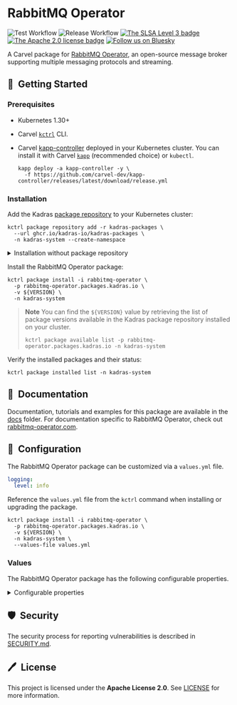 # RabbitMQ Operator

![Test Workflow](https://github.com/kadras-io/package-for-rabbitmq-operator/actions/workflows/test.yml/badge.svg)
![Release Workflow](https://github.com/kadras-io/package-for-rabbitmq-operator/actions/workflows/release.yml/badge.svg)
[![The SLSA Level 3 badge](https://slsa.dev/images/gh-badge-level3.svg)](https://slsa.dev/spec/v1.0/levels)
[![The Apache 2.0 license badge](https://img.shields.io/badge/License-Apache_2.0-blue.svg)](https://opensource.org/licenses/Apache-2.0)
[![Follow us on Bluesky](https://img.shields.io/static/v1?label=Bluesky&message=Follow&color=1DA1F2)](https://bsky.app/profile/kadras.bsky.social)

A Carvel package for [RabbitMQ Operator](https://www.rabbitmq-operator.com/docs/kubernetes/operator/operator-overview), an open-source message broker supporting multiple messaging protocols and streaming.

## 🚀&nbsp; Getting Started

### Prerequisites

* Kubernetes 1.30+
* Carvel [`kctrl`](https://carvel.dev/kapp-controller/docs/latest/install/#installing-kapp-controller-cli-kctrl) CLI.
* Carvel [kapp-controller](https://carvel.dev/kapp-controller) deployed in your Kubernetes cluster. You can install it with Carvel [`kapp`](https://carvel.dev/kapp/docs/latest/install) (recommended choice) or `kubectl`.

  ```shell
  kapp deploy -a kapp-controller -y \
    -f https://github.com/carvel-dev/kapp-controller/releases/latest/download/release.yml
  ```

### Installation

Add the Kadras [package repository](https://github.com/kadras-io/kadras-packages) to your Kubernetes cluster:

  ```shell
  kctrl package repository add -r kadras-packages \
    --url ghcr.io/kadras-io/kadras-packages \
    -n kadras-system --create-namespace
  ```

<details><summary>Installation without package repository</summary>
The recommended way of installing the RabbitMQ Operator package is via the Kadras <a href="https://github.com/kadras-io/kadras-packages">package repository</a>. If you prefer not using the repository, you can add the package definition directly using <a href="https://carvel.dev/kapp/docs/latest/install"><code>kapp</code></a> or <code>kubectl</code>.

  ```shell
  kubectl create namespace kadras-system
  kapp deploy -a rabbitmq-operator-package -n kadras-system -y \
    -f https://github.com/kadras-io/package-for-rabbitmq-operator/releases/latest/download/metadata.yml \
    -f https://github.com/kadras-io/package-for-rabbitmq-operator/releases/latest/download/package.yml
  ```
</details>

Install the RabbitMQ Operator package:

  ```shell
  kctrl package install -i rabbitmq-operator \
    -p rabbitmq-operator.packages.kadras.io \
    -v ${VERSION} \
    -n kadras-system
  ```

> **Note**
> You can find the `${VERSION}` value by retrieving the list of package versions available in the Kadras package repository installed on your cluster.
> 
>   ```shell
>   kctrl package available list -p rabbitmq-operator.packages.kadras.io -n kadras-system
>   ```

Verify the installed packages and their status:

  ```shell
  kctrl package installed list -n kadras-system
  ```

## 📙&nbsp; Documentation

Documentation, tutorials and examples for this package are available in the [docs](docs) folder.
For documentation specific to RabbitMQ Operator, check out [rabbitmq-operator.com](https://www.rabbitmq-operator.com/docs/kubernetes/operator/operator-overview).

## 🎯&nbsp; Configuration

The RabbitMQ Operator package can be customized via a `values.yml` file.

  ```yaml
  logging:
    level: info
  ```

Reference the `values.yml` file from the `kctrl` command when installing or upgrading the package.

  ```shell
  kctrl package install -i rabbitmq-operator \
    -p rabbitmq-operator.packages.kadras.io \
    -v ${VERSION} \
    -n kadras-system \
    --values-file values.yml
  ```

### Values

The RabbitMQ Operator package has the following configurable properties.

<details><summary>Configurable properties</summary>

| Config | Default | Description |
|-------|-------------------|-------------|
| `logging.level` | `info` | The Operator log level. Valid options are `info` and `debug`. |

</details>

## 🛡️&nbsp; Security

The security process for reporting vulnerabilities is described in [SECURITY.md](SECURITY.md).

## 🖊️&nbsp; License

This project is licensed under the **Apache License 2.0**. See [LICENSE](LICENSE) for more information.
